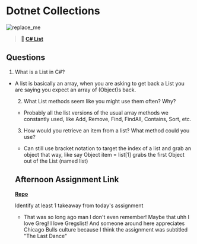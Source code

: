 # Dotnet Collections

![replace_me](https://codeworks.blob.core.windows.net/public/assets/img/illustrations/placeholder.svg)

> **📖 [C# List](https://codeworksacademy.com/fs-student-guide/resources/wk10/02-List-Methods)**

## Questions

1. What is a List in C#?

- A list is basically an array, when you are asking to get back a List<Object> you are saying you expect an array of (Object)s back.

2. What List methods seem like you might use them often? Why?

- Probably all the list versions of the usual array methods we constantly used, like Add, Remove, Find, FindAll, Contains, Sort, etc.

3. How would you retrieve an item from a list? What method could you use?

- Can still use bracket notation to target the index of a list and grab an object that way, like say Object item = list[1] grabs the first Object out of the List (named list)

## Afternoon Assignment Link

**[Repo](https://github.com/TheOneTrueRy/sharpList)**

Identify at least 1 takeaway from today's assignment

- That was so long ago man I don't even remember! Maybe that uhh I love Greg! I love Gregslist! And someone around here appreciates Chicago Bulls culture because I think the assignment was subtitled "The Last Dance"
